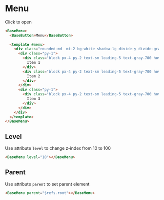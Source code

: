 # Menu

<div class="my-10">
    <base-menu class="relative">
        <base-button>Click to open</base-button>
        <template #menu>
          <div class="w-48 mt-2 rounded-md bg-white shadow-lg divide-y divide-gray-200">
            <div class="py-1">
              <div class="block cursor-pointer px-4 py-2 text-sm leading-5 text-gray-700 hover:bg-gray-100 hover:text-gray-900 focus:outline-none focus:bg-gray-100 focus:text-gray-900">
                Item 1
              </div>
              <div class="block cursor-pointer px-4 py-2 text-sm leading-5 text-gray-700 hover:bg-gray-100 hover:text-gray-900 focus:outline-none focus:bg-gray-100 focus:text-gray-900">
                Item 2
              </div>
            </div>
            <div class="py-1">
              <div class="block cursor-pointer px-4 py-2 text-sm leading-5 text-gray-700 hover:bg-gray-100 hover:text-gray-900 focus:outline-none focus:bg-gray-100 focus:text-gray-900">
                Item 3
              </div>
            </div>
          </div>
        </template>
    </base-menu>
</div>

```html
<BaseMenu>
  <BaseButton>Menu</BaseButton>
  
  <template #menu>
    <div class="rounded-md  mt-2 bg-white shadow-lg divide-y divide-gray-200">
      <div class="py-1">
        <div class="block px-4 py-2 text-sm leading-5 text-gray-700 hover:bg-gray-100 hover:text-gray-900 focus:outline-none focus:bg-gray-100 focus:text-gray-900">
          Item 1
        </div>
        <div class="block px-4 py-2 text-sm leading-5 text-gray-700 hover:bg-gray-100 hover:text-gray-900 focus:outline-none focus:bg-gray-100 focus:text-gray-900">
          Item 2
        </div>
      </div>
      <div class="py-1">
        <div class="block px-4 py-2 text-sm leading-5 text-gray-700 hover:bg-gray-100 hover:text-gray-900 focus:outline-none focus:bg-gray-100 focus:text-gray-900">
          Item 3
        </div>
      </div>
    </div>
  </template>
</BaseMenu>
```

<div class="h-12"></div>

## Level

Use attribute `level` to change z-index from 10 to 100

```html
<BaseMenu level="10"></BaseMenu>
```

<div class="h-12"></div>

## Parent

Use attribute `parent` to set parent element

```html
<BaseMenu parent="$refs.root"></BaseMenu>
```
